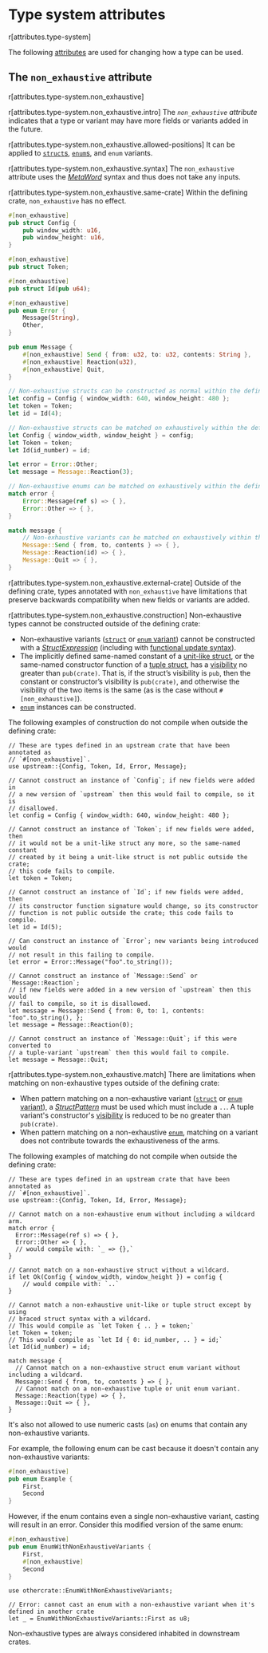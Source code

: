 # Type system attributes

r[attributes.type-system]

The following [attributes] are used for changing how a type can be used.

## The `non_exhaustive` attribute

r[attributes.type-system.non_exhaustive]

r[attributes.type-system.non_exhaustive.intro]
The *`non_exhaustive` attribute* indicates that a type or variant may have
more fields or variants added in the future.

r[attributes.type-system.non_exhaustive.allowed-positions]
It can be applied to [`struct`s][struct], [`enum`s][enum], and `enum` variants.

r[attributes.type-system.non_exhaustive.syntax]
The `non_exhaustive` attribute uses the [_MetaWord_] syntax and thus does not
take any inputs.

r[attributes.type-system.non_exhaustive.same-crate]
Within the defining crate, `non_exhaustive` has no effect.

```rust
#[non_exhaustive]
pub struct Config {
    pub window_width: u16,
    pub window_height: u16,
}

#[non_exhaustive]
pub struct Token;

#[non_exhaustive]
pub struct Id(pub u64);

#[non_exhaustive]
pub enum Error {
    Message(String),
    Other,
}

pub enum Message {
    #[non_exhaustive] Send { from: u32, to: u32, contents: String },
    #[non_exhaustive] Reaction(u32),
    #[non_exhaustive] Quit,
}

// Non-exhaustive structs can be constructed as normal within the defining crate.
let config = Config { window_width: 640, window_height: 480 };
let token = Token;
let id = Id(4);

// Non-exhaustive structs can be matched on exhaustively within the defining crate.
let Config { window_width, window_height } = config;
let Token = token;
let Id(id_number) = id;

let error = Error::Other;
let message = Message::Reaction(3);

// Non-exhaustive enums can be matched on exhaustively within the defining crate.
match error {
    Error::Message(ref s) => { },
    Error::Other => { },
}

match message {
    // Non-exhaustive variants can be matched on exhaustively within the defining crate.
    Message::Send { from, to, contents } => { },
    Message::Reaction(id) => { },
    Message::Quit => { },
}
```

r[attributes.type-system.non_exhaustive.external-crate]
Outside of the defining crate, types annotated with `non_exhaustive` have limitations that
preserve backwards compatibility when new fields or variants are added.

r[attributes.type-system.non_exhaustive.construction]
Non-exhaustive types cannot be constructed outside of the defining crate:

- Non-exhaustive variants ([`struct`][struct] or [`enum` variant][enum]) cannot be constructed
  with a [_StructExpression_] \(including with [functional update syntax]).
- The implicitly defined same-named constant of a [unit-like struct][struct],
  or the same-named constructor function of a [tuple struct][struct],
  has a [visibility] no greater than `pub(crate)`.
  That is, if the struct’s visibility is `pub`, then the constant or constructor’s visibility
  is `pub(crate)`, and otherwise the visibility of the two items is the same
  (as is the case without `#[non_exhaustive]`).
- [`enum`][enum] instances can be constructed.

The following examples of construction do not compile when outside the defining crate:

<!-- ignore: requires external crates -->
```rust,ignore
// These are types defined in an upstream crate that have been annotated as
// `#[non_exhaustive]`.
use upstream::{Config, Token, Id, Error, Message};

// Cannot construct an instance of `Config`; if new fields were added in
// a new version of `upstream` then this would fail to compile, so it is
// disallowed.
let config = Config { window_width: 640, window_height: 480 };

// Cannot construct an instance of `Token`; if new fields were added, then
// it would not be a unit-like struct any more, so the same-named constant
// created by it being a unit-like struct is not public outside the crate;
// this code fails to compile.
let token = Token;

// Cannot construct an instance of `Id`; if new fields were added, then
// its constructor function signature would change, so its constructor
// function is not public outside the crate; this code fails to compile.
let id = Id(5);

// Can construct an instance of `Error`; new variants being introduced would
// not result in this failing to compile.
let error = Error::Message("foo".to_string());

// Cannot construct an instance of `Message::Send` or `Message::Reaction`;
// if new fields were added in a new version of `upstream` then this would
// fail to compile, so it is disallowed.
let message = Message::Send { from: 0, to: 1, contents: "foo".to_string(), };
let message = Message::Reaction(0);

// Cannot construct an instance of `Message::Quit`; if this were converted to
// a tuple-variant `upstream` then this would fail to compile.
let message = Message::Quit;
```

r[attributes.type-system.non_exhaustive.match]
There are limitations when matching on non-exhaustive types outside of the defining crate:

- When pattern matching on a non-exhaustive variant ([`struct`][struct] or [`enum` variant][enum]),
  a [_StructPattern_] must be used which must include a `..`. A tuple variant's constructor's
  [visibility] is reduced to be no greater than `pub(crate)`.
- When pattern matching on a non-exhaustive [`enum`][enum], matching on a variant does not
  contribute towards the exhaustiveness of the arms.

The following examples of matching do not compile when outside the defining crate:

<!-- ignore: requires external crates -->
```rust, ignore
// These are types defined in an upstream crate that have been annotated as
// `#[non_exhaustive]`.
use upstream::{Config, Token, Id, Error, Message};

// Cannot match on a non-exhaustive enum without including a wildcard arm.
match error {
  Error::Message(ref s) => { },
  Error::Other => { },
  // would compile with: `_ => {},`
}

// Cannot match on a non-exhaustive struct without a wildcard.
if let Ok(Config { window_width, window_height }) = config {
    // would compile with: `..`
}

// Cannot match a non-exhaustive unit-like or tuple struct except by using
// braced struct syntax with a wildcard.
// This would compile as `let Token { .. } = token;`
let Token = token;
// This would compile as `let Id { 0: id_number, .. } = id;`
let Id(id_number) = id;

match message {
  // Cannot match on a non-exhaustive struct enum variant without including a wildcard.
  Message::Send { from, to, contents } => { },
  // Cannot match on a non-exhaustive tuple or unit enum variant.
  Message::Reaction(type) => { },
  Message::Quit => { },
}
```

It's also not allowed to use numeric casts (`as`) on enums that contain any non-exhaustive variants.

For example, the following enum can be cast because it doesn't contain any non-exhaustive variants:

```rust
#[non_exhaustive]
pub enum Example {
    First,
    Second
}
```

However, if the enum contains even a single non-exhaustive variant, casting will result in an error. Consider this modified version of the same enum:

```rust
#[non_exhaustive]
pub enum EnumWithNonExhaustiveVariants {
    First,
    #[non_exhaustive]
    Second
}
```

<!-- ignore: needs multiple crates -->
```rust,ignore
use othercrate::EnumWithNonExhaustiveVariants;

// Error: cannot cast an enum with a non-exhaustive variant when it's defined in another crate
let _ = EnumWithNonExhaustiveVariants::First as u8;
```

Non-exhaustive types are always considered inhabited in downstream crates.

[_MetaWord_]: ../attributes.md#meta-item-attribute-syntax
[_StructExpression_]: ../expressions/struct-expr.md
[_StructPattern_]: ../patterns.md#struct-patterns
[_TupleStructPattern_]: ../patterns.md#tuple-struct-patterns
[`if let`]: ../expressions/if-expr.md#if-let-expressions
[`match`]: ../expressions/match-expr.md
[attributes]: ../attributes.md
[enum]: ../items/enumerations.md
[functional update syntax]: ../expressions/struct-expr.md#functional-update-syntax
[struct]: ../items/structs.md
[visibility]: ../visibility-and-privacy.md
